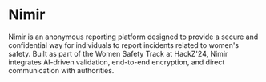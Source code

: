 # Nimir
Nimir is an anonymous reporting platform designed to provide a secure and confidential way for individuals to report incidents related to women's safety. Built as part of the Women Safety Track at HackZ'24, Nimir integrates AI-driven validation, end-to-end encryption, and direct communication with authorities.
